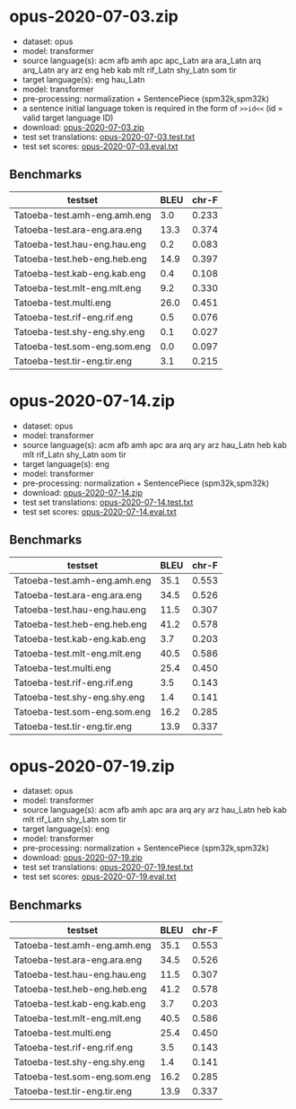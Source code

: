 # opus-2020-07-03.zip

* dataset: opus
* model: transformer
* source language(s): acm afb amh apc apc_Latn ara ara_Latn arq arq_Latn ary arz eng heb kab mlt rif_Latn shy_Latn som tir
* target language(s): eng hau_Latn
* model: transformer
* pre-processing: normalization + SentencePiece (spm32k,spm32k)
* a sentence initial language token is required in the form of `>>id<<` (id = valid target language ID)
* download: [opus-2020-07-03.zip](https://object.pouta.csc.fi/Tatoeba-MT-models/afa-eng/opus-2020-07-03.zip)
* test set translations: [opus-2020-07-03.test.txt](https://object.pouta.csc.fi/Tatoeba-MT-models/afa-eng/opus-2020-07-03.test.txt)
* test set scores: [opus-2020-07-03.eval.txt](https://object.pouta.csc.fi/Tatoeba-MT-models/afa-eng/opus-2020-07-03.eval.txt)

## Benchmarks

| testset               | BLEU  | chr-F |
|-----------------------|-------|-------|
| Tatoeba-test.amh-eng.amh.eng 	| 3.0 	| 0.233 |
| Tatoeba-test.ara-eng.ara.eng 	| 13.3 	| 0.374 |
| Tatoeba-test.hau-eng.hau.eng 	| 0.2 	| 0.083 |
| Tatoeba-test.heb-eng.heb.eng 	| 14.9 	| 0.397 |
| Tatoeba-test.kab-eng.kab.eng 	| 0.4 	| 0.108 |
| Tatoeba-test.mlt-eng.mlt.eng 	| 9.2 	| 0.330 |
| Tatoeba-test.multi.eng 	| 26.0 	| 0.451 |
| Tatoeba-test.rif-eng.rif.eng 	| 0.5 	| 0.076 |
| Tatoeba-test.shy-eng.shy.eng 	| 0.1 	| 0.027 |
| Tatoeba-test.som-eng.som.eng 	| 0.0 	| 0.097 |
| Tatoeba-test.tir-eng.tir.eng 	| 3.1 	| 0.215 |

# opus-2020-07-14.zip

* dataset: opus
* model: transformer
* source language(s): acm afb amh apc ara arq ary arz hau_Latn heb kab mlt rif_Latn shy_Latn som tir
* target language(s): eng
* model: transformer
* pre-processing: normalization + SentencePiece (spm32k,spm32k)
* download: [opus-2020-07-14.zip](https://object.pouta.csc.fi/Tatoeba-MT-models/afa-eng/opus-2020-07-14.zip)
* test set translations: [opus-2020-07-14.test.txt](https://object.pouta.csc.fi/Tatoeba-MT-models/afa-eng/opus-2020-07-14.test.txt)
* test set scores: [opus-2020-07-14.eval.txt](https://object.pouta.csc.fi/Tatoeba-MT-models/afa-eng/opus-2020-07-14.eval.txt)

## Benchmarks

| testset               | BLEU  | chr-F |
|-----------------------|-------|-------|
| Tatoeba-test.amh-eng.amh.eng 	| 35.1 	| 0.553 |
| Tatoeba-test.ara-eng.ara.eng 	| 34.5 	| 0.526 |
| Tatoeba-test.hau-eng.hau.eng 	| 11.5 	| 0.307 |
| Tatoeba-test.heb-eng.heb.eng 	| 41.2 	| 0.578 |
| Tatoeba-test.kab-eng.kab.eng 	| 3.7 	| 0.203 |
| Tatoeba-test.mlt-eng.mlt.eng 	| 40.5 	| 0.586 |
| Tatoeba-test.multi.eng 	| 25.4 	| 0.450 |
| Tatoeba-test.rif-eng.rif.eng 	| 3.5 	| 0.143 |
| Tatoeba-test.shy-eng.shy.eng 	| 1.4 	| 0.141 |
| Tatoeba-test.som-eng.som.eng 	| 16.2 	| 0.285 |
| Tatoeba-test.tir-eng.tir.eng 	| 13.9 	| 0.337 |

# opus-2020-07-19.zip

* dataset: opus
* model: transformer
* source language(s): acm afb amh apc ara arq ary arz hau_Latn heb kab mlt rif_Latn shy_Latn som tir
* target language(s): eng
* model: transformer
* pre-processing: normalization + SentencePiece (spm32k,spm32k)
* download: [opus-2020-07-19.zip](https://object.pouta.csc.fi/Tatoeba-MT-models/afa-eng/opus-2020-07-19.zip)
* test set translations: [opus-2020-07-19.test.txt](https://object.pouta.csc.fi/Tatoeba-MT-models/afa-eng/opus-2020-07-19.test.txt)
* test set scores: [opus-2020-07-19.eval.txt](https://object.pouta.csc.fi/Tatoeba-MT-models/afa-eng/opus-2020-07-19.eval.txt)

## Benchmarks

| testset               | BLEU  | chr-F |
|-----------------------|-------|-------|
| Tatoeba-test.amh-eng.amh.eng 	| 35.1 	| 0.553 |
| Tatoeba-test.ara-eng.ara.eng 	| 34.5 	| 0.526 |
| Tatoeba-test.hau-eng.hau.eng 	| 11.5 	| 0.307 |
| Tatoeba-test.heb-eng.heb.eng 	| 41.2 	| 0.578 |
| Tatoeba-test.kab-eng.kab.eng 	| 3.7 	| 0.203 |
| Tatoeba-test.mlt-eng.mlt.eng 	| 40.5 	| 0.586 |
| Tatoeba-test.multi.eng 	| 25.4 	| 0.450 |
| Tatoeba-test.rif-eng.rif.eng 	| 3.5 	| 0.143 |
| Tatoeba-test.shy-eng.shy.eng 	| 1.4 	| 0.141 |
| Tatoeba-test.som-eng.som.eng 	| 16.2 	| 0.285 |
| Tatoeba-test.tir-eng.tir.eng 	| 13.9 	| 0.337 |

